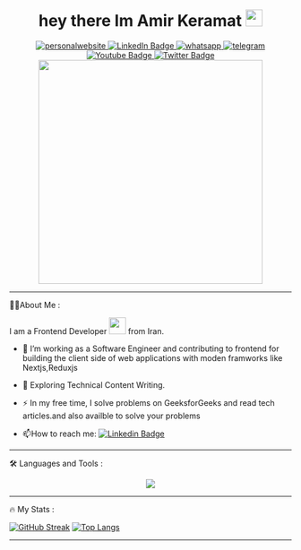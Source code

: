<div id="header" align="center">
    <h1>
  hey there Im Amir Keramat 
  <img src="https://media.giphy.com/media/hvRJCLFzcasrR4ia7z/giphy.gif" width="30px"/>
</h1>
      <div id="badges">
          <a href="https://amirkeramat.ir">
              <img src="https://img.shields.io/badge/website-000000?style=for-the-badge&logo=About.me&logoColor=white" alt="personalwebsite"/>
          </a>
  <a href="https://www.linkedin.com/in/amir-keramat-2780a7280">
    <img src="https://img.shields.io/badge/LinkedIn-blue?style=for-the-badge&logo=linkedin&logoColor=white" alt="LinkedIn Badge"/>
  </a>
    <a href="">
        <img src="https://img.shields.io/badge/WhatsApp-25D366?style=for-the-badge&logo=whatsapp&logoColor=white" alt="whatsapp" />
    </a>
    <a href="https://t.me/amirkeramat1">
        <img src="https://img.shields.io/badge/Telegram-2CA5E0?style=for-the-badge&logo=telegram&logoColor=white" alt="telegram"  />
    </a>
  <a href="your-youtube-URL">
    <img src="https://img.shields.io/badge/YouTube-red?style=for-the-badge&logo=youtube&logoColor=white" alt="Youtube Badge"/>
  </a>
  <a href="your-twitter-URL">
    <img src="https://img.shields.io/badge/Twitter-blue?style=for-the-badge&logo=twitter&logoColor=white" alt="Twitter Badge"/>
  </a>
</div>
  <img src="https://media4.giphy.com/media/3kPDmoWdBpQPNhCnUG/giphy.gif" width="400"/>


  <div align='center'>
  <img src="https://komarev.com/ghpvc/?username=amirkeramat&style=flat-square&color=blue" alt=""/>
</div>
</div>

---

:man_technologist:About Me :

I am a Frontend Developer  <img src="https://media.giphy.com/media/WUlplcMpOCEmTGBtBW/giphy.gif" width="30"> from Iran.
- :telescope: I’m working as a Software Engineer and contributing to frontend  for building the client side of web applications with moden framworks like Nextjs,Reduxjs

- :seedling: Exploring Technical Content Writing.

- :zap: In my free time, I solve problems on GeeksforGeeks and read tech articles.and also availble to solve your problems

- :mailbox:How to reach me: [![Linkedin Badge](https://img.shields.io/badge/-kakbar-blue?style=flat&logo=Linkedin&logoColor=white)](your-linkedin-url)

---

:hammer_and_wrench: Languages and Tools :

<p align="center">
  <a href="https://skillicons.dev">
    <img src="https://skillicons.dev/icons?i=html,css,tailwind,js,react,nextjs,redux,mysql,mongodb" />
  </a>
</p>

---

:fire: My Stats :

[![GitHub Streak](http://github-readme-streak-stats.herokuapp.com?user=amirkeramat&theme=neon)](https://git.io/streak-stats)
[![Top Langs](https://github-readme-stats.vercel.app/api/top-langs/?username=amirkeramat)](https://github.com/anuraghazra/github-readme-stats)

---
